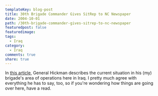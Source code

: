 ```yaml
---
templateKey: blog-post
title: 30th Brigade Commander Gives SitRep to NC Newspaper
date: 2004-10-01
path: /30th-brigade-commander-gives-sitrep-to-nc-newspaper
featuredpost: false
featuredimage:
tags:
  - Iraq
category:
  - Iraq
comments: true
share: true
---
```


In [this article](http://www.fayettevillenc.com/story.php?Template=military&Story=6593016), General Hickman describes the current situation in his (my) brigade's area of operations here in Iraq. I pretty much agree with everything he has to say, too, so if you're wondering how things are going over here, have a read.
